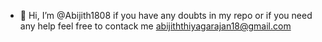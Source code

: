 - 👋 Hi, I’m @Abijith1808
if you have any doubts in my repo or if you need any help feel free to contack me abijiththiyagarajan18@gmail.com
